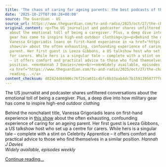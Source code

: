 ```yaml
---
title: 'The chaos of caring for ageing parents: the best podcasts of the week'
date: '2025-10-27T07:00:26+00:00'
source: The Guardian - US
source_url: https://www.theguardian.com/tv-and-radio/2025/oct/27/the-chaos-of-caring-for-ageing-parents-the-best-podcasts-of-the-week
original_content: <p>The US journalist and podcaster shares unfiltered conversations
  about the emotional toll of being a caregiver. Plus, a deep dive into how military
  gear has come to inspire high-end outdoor clothing</p><p>Behind the nonchalant title,
  Vanessa Grigoriadis leans on first-hand experience in <a href="https://podcasts.apple.com/de/podcast/so-your-parents-are-old/id1589072529?l=en-GB">this
  show</a> about the often exhausting, confounding experience of caring for an ageing
  parent. Her first guest is Leeza Gibbons, a US talkshow host who set up a centre
  for carers. While hers is a singular tale – complete with a stint on Celebrity Apprentice
  – it offers comfort and practical advice to those who find themselves in a similar
  position. <em>Hannah J Davies</em><br><em>Widely available, episodes weekly</em></p>
  <a href="https://www.theguardian.com/tv-and-radio/2025/oct/27/the-chaos-of-caring-for-ageing-parents-the-best-podcasts-of-the-week">Continue
  reading...</a>
content_checksum: d82424d66906c76f25ca031c4bfc0b33aab4dc7b15913958777f0ac9fb445c94
---
```


The US journalist and podcaster shares unfiltered conversations about the emotional toll of being a caregiver. Plus, a deep dive into how military gear has come to inspire high-end outdoor clothing

Behind the nonchalant title, Vanessa Grigoriadis leans on first-hand experience in [this show](https://podcasts.apple.com/de/podcast/so-your-parents-are-old/id1589072529?l=en-GB) about the often exhausting, confounding experience of caring for an ageing parent. Her first guest is Leeza Gibbons, a US talkshow host who set up a centre for carers. While hers is a singular tale – complete with a stint on Celebrity Apprentice – it offers comfort and practical advice to those who find themselves in a similar position. _Hannah J Davies_  
_Widely available, episodes weekly_

 [Continue reading...](https://www.theguardian.com/tv-and-radio/2025/oct/27/the-chaos-of-caring-for-ageing-parents-the-best-podcasts-of-the-week)